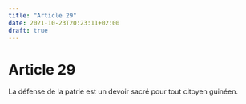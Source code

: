 ```yaml
---
title: "Article 29"
date: 2021-10-23T20:23:11+02:00
draft: true
---
```


# Article 29

La défense de la patrie est un devoir sacré pour tout citoyen guinéen.
